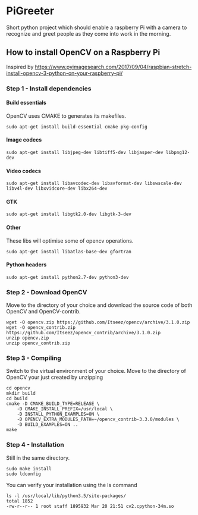 # PiGreeter
Short python project which should enable a raspberry Pi with a camera to recognize and greet people as they come into work in the morning.

## How to install OpenCV on a Raspberry Pi
Inspired by https://www.pyimagesearch.com/2017/09/04/raspbian-stretch-install-opencv-3-python-on-your-raspberry-pi/
### Step 1 - Install dependencies
#### Build essentials
OpenCV uses CMAKE to generates its makefiles.
```
sudo apt-get install build-essential cmake pkg-config
```
#### Image codecs
```
sudo apt-get install libjpeg-dev libtiff5-dev libjasper-dev libpng12-dev
```
#### Video codecs
```
sudo apt-get install libavcodec-dev libavformat-dev libswscale-dev libv4l-dev libxvidcore-dev libx264-dev
```
#### GTK
```
sudo apt-get install libgtk2.0-dev libgtk-3-dev
```
#### Other
These libs will optimise some of opencv operations.
```
sudo apt-get install libatlas-base-dev gfortran
```
#### Python headers
```
sudo apt-get install python2.7-dev python3-dev
```
### Step 2 - Download OpenCV
Move to the directory of your choice and download the source code of both OpenCV and OpenCV-contrib.
```
wget -O opencv.zip https://github.com/Itseez/opencv/archive/3.1.0.zip
wget -O opencv_contrib.zip https://github.com/Itseez/opencv_contrib/archive/3.1.0.zip
unzip opencv.zip
unzip opencv_contrib.zip
```

### Step 3 - Compiling
Switch to the virtual environment of your choice. Move to the directory of OpenCV your just created by unzipping
```
cd opencv
mkdir build
cd build
cmake -D CMAKE_BUILD_TYPE=RELEASE \
    -D CMAKE_INSTALL_PREFIX=/usr/local \
    -D INSTALL_PYTHON_EXAMPLES=ON \
    -D OPENCV_EXTRA_MODULES_PATH=~/opencv_contrib-3.3.0/modules \
    -D BUILD_EXAMPLES=ON ..    
make
```
### Step 4 - Installation
Still in the same directory.
```
sudo make install
sudo ldconfig
```

You can verify your installation using the ls command
```
ls -l /usr/local/lib/python3.5/site-packages/
total 1852
-rw-r--r-- 1 root staff 1895932 Mar 20 21:51 cv2.cpython-34m.so
```
